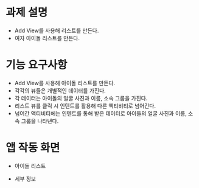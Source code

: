 # 과제 설명
- Add View를 사용해 리스트를 만든다.
- 여자 아이돌 리스트를 만든다.

# 기능 요구사항
- Add View를 사용해 아이돌 리스트를 만든다.
- 각각의 뷰들은 개별적인 데이터를 가진다.
- 각 데이터는 아이돌의 얼굴 사진과 이름, 소속 그룹을 가진다.
- 리스트 뷰를 클릭 시 인텐트를 활용해 다른 액티비티로 넘어간다.
- 넘어간 액티비티에는 인텐트를 통해 받은 데이터로 아이돌의 얼굴 사진과 이름, 소속 그룹을 나타낸다.

# 앱 작동 화면
- 아이돌 리스트

- 세부 정보
